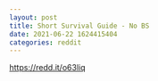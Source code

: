 ```yaml
--- 
layout: post 
title: Short Survival Guide - No BS 
date: 2021-06-22 1624415404 
categories: reddit 
--- 
```

https://redd.it/o63liq